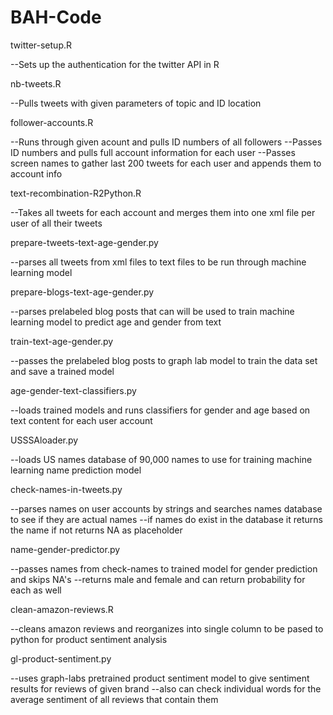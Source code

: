 # BAH-Code

   twitter-setup.R
   
   --Sets up the authentication for the twitter API in R
   
   
   
   nb-tweets.R
   
   --Pulls tweets with given parameters of topic and ID location
   
   
   
   follower-accounts.R
   
   --Runs through given acount and pulls ID numbers of all followers
   --Passes ID numbers and pulls full account information for each user
   --Passes screen names to gather last 200 tweets for each user and appends them to account info
   
   
   
   text-recombination-R2Python.R
   
   --Takes all tweets for each account and merges them into one xml file per user of all their tweets
   
   
   
   prepare-tweets-text-age-gender.py
   
   --parses all tweets from xml files to text files to be run through machine learning model
   
   
   
   prepare-blogs-text-age-gender.py
   
   --parses prelabeled blog posts that can will be used to train machine learning model to predict age and gender from text
   
   
   
   train-text-age-gender.py
   
   --passes the prelabeled blog posts to graph lab model to train the data set and save a trained model
   
   
   
   age-gender-text-classifiers.py
   
   --loads trained models and runs classifiers for gender and age based on text content for each user account
   
   
   
   USSSAloader.py 
   
   --loads US names database of 90,000 names to use for training machine learning name prediction model
   
   
   
   check-names-in-tweets.py
   
   --parses names on user accounts by strings and searches names database to see if they are actual names
   --if names do exist in the database it returns the name if not returns NA as placeholder
   
   
   
   name-gender-predictor.py
   
   --passes names from check-names to trained model for gender prediction and skips NA's
   --returns male and female and can return probability for each as well
   
   
   
   clean-amazon-reviews.R
   
   --cleans amazon reviews and reorganizes into single column to be pased to python for product sentiment analysis
   
   
   
   gl-product-sentiment.py
   
   --uses graph-labs pretrained product sentiment model to give sentiment results for reviews of given brand 
   --also can check individual words for the average sentiment of all reviews that contain them
   
   
   
   
   
  
